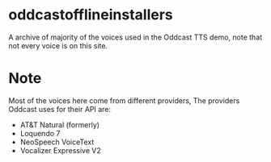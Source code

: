 # oddcastofflineinstallers
A archive of majority of the voices used in the Oddcast TTS demo, note that not every voice is on this site.

# Note
Most of the voices here come from different providers, The providers Oddcast uses for their API are:
- AT&T Natural (formerly)
- Loquendo 7
- NeoSpeech VoiceText
- Vocalizer Expressive V2
